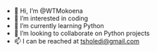 - 👋 Hi, I’m @WTMokoena
- 👀 I’m interested in coding
- 🌱 I’m currently learning Python 
- 💞️ I’m looking to collaborate on Python projects 
- 📫 I can be reached at tsholedi@gmail.com 

<!---
WTMokoena/WTMokoena is a ✨ special ✨ repository because its `README.md` (this file) appears on your GitHub profile.
You can click the Preview link to take a look at your changes.
--->
